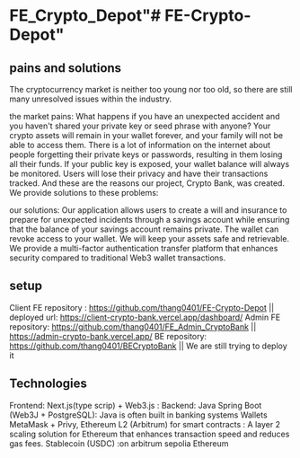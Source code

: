 # FE_Crypto_Depot"# FE-Crypto-Depot" 

pains and solutions
----------------------
The cryptocurrency market is neither too young nor too old, so there are still many unresolved issues within the industry.

the market pains:
What happens if you have an unexpected accident and you haven't shared your private key or seed phrase with anyone? Your crypto assets will remain in your wallet forever, and your family will not be able to access them.
There is a lot of information on the internet about people forgetting their private keys or passwords, resulting in them losing all their funds.
If your public key is exposed, your wallet balance will always be monitored. Users will lose their privacy and have their transactions tracked.
And these are the reasons our project, Crypto Bank, was created. We provide solutions to these problems:

our solutions:
Our application allows users to create a will and insurance to prepare for unexpected incidents through a savings account while ensuring that the balance of your savings account remains private.
The wallet can revoke access to your wallet. We will keep your assets safe and retrievable.
We provide a multi-factor authentication transfer platform that enhances security compared to traditional Web3 wallet transactions.


setup 
---------------------
Client FE repository : https://github.com/thang0401/FE-Crypto-Depot ||  deployed url: https://client-crypto-bank.vercel.app/dashboard/
Admin FE repository: https://github.com/thang0401/FE_Admin_CryptoBank || https://admin-crypto-bank.vercel.app/
BE repository: https://github.com/thang0401/BECryptoBank || We are still trying to deploy it


Technologies
-------------------
Frontend: Next.js(type scrip) + Web3.js : 
Backend: Java Spring Boot (Web3J + PostgreSQL): Java is often built in banking systems
Wallets	MetaMask + Privy,
Ethereum L2 (Arbitrum) for smart contracts : A layer 2 scaling solution for Ethereum that enhances transaction speed and reduces gas fees.
Stablecoin (USDC) :on arbitrum sepolia Ethereum
